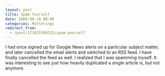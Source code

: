 ```yaml
---
layout: post
title: Spam Yourself
date: 2008-08-18 00:00
categories: Mutterings
redirect_from:
  - /post/171655390225/spam-yourself
---
```

I had once signed up for Google News alerts on a particular subject matter, and later cancelled the email alerts and switched to an RSS feed. I have finally cancelled the feed as well. I realized that I was spamming myself. It was interesting to see just how heavily duplicated a single article is, but not anymore.
